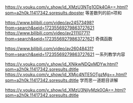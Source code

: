 https://v.youku.com/v_show/id_XMzU3NTg1ODk4OA==.html?spm=a2h0k.11417342.soresults.dposter
等差数列的前n项和

https://www.bilibili.com/video/av24573498?from=search&seid=17235569279863727621
https://www.bilibili.com/video/av21110771?from=search&seid=17235569279863727621
奇偶函数

https://www.bilibili.com/video/av26048431?from=search&seid=17235569279863727621
一系列教学内容 

https://v.youku.com/v_show/id_XNjkwNDQxMDYw.html?spm=a2h0k.11417342.soresults.dtitle
https://v.youku.com/v_show/id_XMjc4NTE5OTgzMg==.html?spm=a2h0k.11417342.soresults.dtitle
学而思一道题目讲解


https://v.youku.com/v_show/id_XMzU3NjIyMzk0OA==.html?spm=a2h0k.11417342.soresults.dtitle
